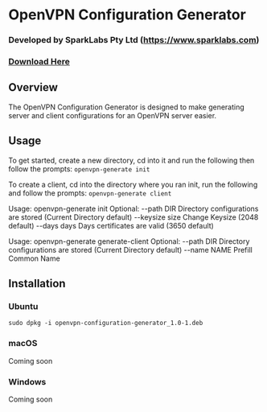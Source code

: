 # OpenVPN Configuration Generator
### Developed by SparkLabs Pty Ltd (https://www.sparklabs.com)
### [Download Here](https://github.com/thesparklabs/openvpn-configuration-generator/releases/latest)


## Overview
The OpenVPN Configuration Generator is designed to make generating server and 
client configurations for an OpenVPN server easier.

## Usage
To get started, create a new directory, cd into it and run the following then follow the prompts:
`openvpn-generate init`

To create a client, cd into the directory where you ran init, run the following and follow the prompts:
`openvpn-generate client`

Usage: openvpn-generate init
Optional:
  --path DIR      Directory configurations are stored (Current Directory default)
  --keysize size  Change Keysize (2048 default)
  --days days     Days certificates are valid (3650 default)

Usage: openvpn-generate  generate-client
Optional:
  --path DIR      Directory configurations are stored (Current Directory default)
  --name NAME     Prefill Common Name

## Installation

### Ubuntu
`sudo dpkg -i openvpn-configuration-generator_1.0-1.deb`

### macOS
Coming soon

### Windows
Coming soon